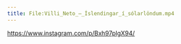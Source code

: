 ```yaml
---
title: File:Villi_Neto_–_Íslendingar_í_sólarlöndum.mp4
---
```


https://www.instagram.com/p/Bxh97plgX94/